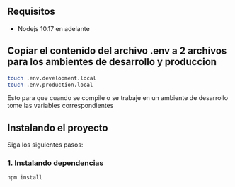 ## Requisitos

- Nodejs 10.17 en adelante

## Copiar el contenido del archivo .env a 2 archivos para los ambientes de desarrollo y produccion

``` bash
touch .env.development.local
touch .env.production.local
```
Esto para que cuando se compile o se trabaje en un ambiente de desarrollo tome las variables correspondientes

## Instalando el proyecto

Siga los siguientes pasos:

### 1. Instalando dependencias

``` bash
npm install
```
